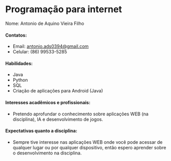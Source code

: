 # Programação para internet

Nome: Antonio de Aquino Vieira Filho

#### Contatos:

* Email: antonio.ads0394@gmail.com
* Celular: (86) 99533-5285

#### Habilidades:

* Java
* Python
* SQL
* Criação de aplicações para Android (Java)

#### Interesses acadêmicos e profissionais:

* Pretendo aprofundar o conhecimento sobre aplicações WEB (na disciplina), IA e desenvolvimento de jogos.

#### Expectativas quanto a disciplina:

* Sempre tive interesse nas aplicações WEB onde você pode acessar de qualquer lugar ou por qualquer dispositivo, então espero aprender sobre o desenvolvimento na disciplina.
